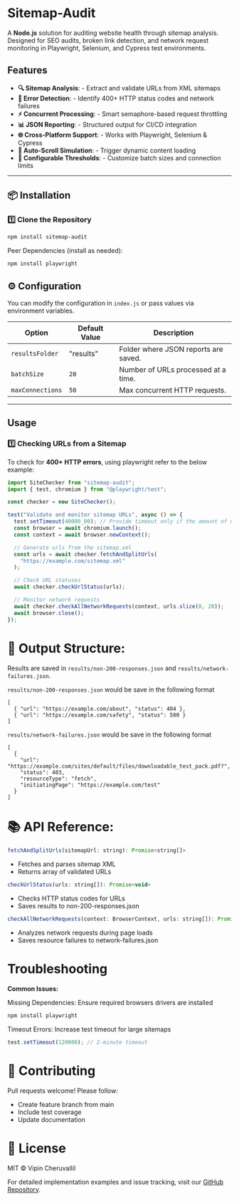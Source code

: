 # Sitemap-Audit

A **Node.js** solution for auditing website health through sitemap analysis. Designed for SEO audits, broken link detection, and network request monitoring in Playwright, Selenium, and Cypress test environments.

## Features

- **🔍 Sitemap Analysis**: - Extract and validate URLs from XML sitemaps
- **🚨 Error Detection**: - Identify 400+ HTTP status codes and network failures
- **⚡ Concurrent Processing**: - Smart semaphore-based request throttling
- **📊 JSON Reporting**: - Structured output for CI/CD integration
- **🌐 Cross-Platform Support**: - Works with Playwright, Selenium & Cypress
- **🔄 Auto-Scroll Simulation**: - Trigger dynamic content loading
- **🔧 Configurable Thresholds**: - Customize batch sizes and connection limits

---

## 📦 Installation

### **1️⃣ Clone the Repository**

```sh
npm install sitemap-audit
```

Peer Dependencies (install as needed):

```sh
npm install playwright
```

## ⚙️ Configuration

You can modify the configuration in `index.js` or pass values via environment variables.

| Option           | Default Value | Description                          |
| ---------------- | ------------- | ------------------------------------ |
| `resultsFolder`  | "results"     | Folder where JSON reports are saved. |
| `batchSize`      | `20`          | Number of URLs processed at a time.  |
| `maxConnections` | `50`          | Max concurrent HTTP requests.        |

---

## Usage

### **1️⃣ Checking URLs from a Sitemap**

To check for **400+ HTTP errors**, using playwright refer to the below example:

```js
import SiteChecker from "sitemap-audit";
import { test, chromium } from "@playwright/test";

const checker = new SiteChecker();

test("Validate and monitor sitemap URLs", async () => {
  test.setTimeout(40000_00); // Provide timeout only if the amount of urls being checked is greater than 200
  const browser = await chromium.launch();
  const context = await browser.newContext();

  // Generate urls from the sitemap.xml
  const urls = await checker.fetchAndSplitUrls(
    "https://example.com/sitemap.xml"
  );

  // Check URL statuses
  await checker.checkUrlStatus(urls);

  // Monitor network requests
  await checker.checkAllNetworkRequests(context, urls.slice(0, 20));
  await browser.close();
});
```

# 💾 Output Structure:

Results are saved in `results/non-200-responses.json` and `results/network-failures.json`.

`results/non-200-responses.json` would be save in the following format

```
[
  { "url": "https://example.com/about", "status": 404 },
  { "url": "https://example.com/safety", "status": 500 }
]
```

`results/network-failures.json` would be save in the following format

```
[
  {
    "url": "https://example.com/sites/default/files/downloadable_test_pack.pdf?",
    "status": 403,
    "resourceType": "fetch",
    "initiatingPage": "https://example.com/test"
  }
]
```

# 📚 API Reference:

```js
fetchAndSplitUrls(sitemapUrl: string): Promise<string[]>
```

- Fetches and parses sitemap XML
- Returns array of validated URLs

```js
checkUrlStatus(urls: string[]): Promise<void>
```

- Checks HTTP status codes for URLs
- Saves results to non-200-responses.json

```js
checkAllNetworkRequests(context: BrowserContext, urls: string[]): Promise<void>
```

- Analyzes network requests during page loads
- Saves resource failures to network-failures.json

# Troubleshooting

**Common Issues:**

Missing Dependencies: Ensure required browsers drivers are installed

```sh
npm install playwright
```

Timeout Errors: Increase test timeout for large sitemaps

```js
test.setTimeout(120000); // 2-minute timeout
```

# 🤝 Contributing

Pull requests welcome! Please follow:

- Create feature branch from main
- Include test coverage
- Update documentation

# 📄 License

MIT © Vipin Cheruvallil

For detailed implementation examples and issue tracking, visit our [GitHub Repository](https://github.com/vipinc09/site-audit).
